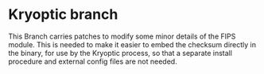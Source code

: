 Kryoptic branch
===============

This Branch carries patches to modify some minor details of the FIPS module.
This is needed to make it easier to embed the checksum directly in the binary,
for use by the Kryoptic process, so that a separate install procedure and
external config files are not needed.
